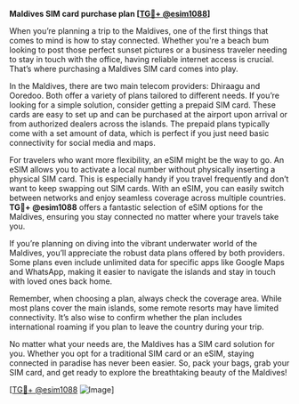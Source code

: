 **Maldives SIM card purchase plan [[TG💪+ @esim1088](https://t.me/s/esim1088)]**

When you’re planning a trip to the Maldives, one of the first things that comes to mind is how to stay connected. Whether you're a beach bum looking to post those perfect sunset pictures or a business traveler needing to stay in touch with the office, having reliable internet access is crucial. That’s where purchasing a Maldives SIM card comes into play.

In the Maldives, there are two main telecom providers: Dhiraagu and Ooredoo. Both offer a variety of plans tailored to different needs. If you’re looking for a simple solution, consider getting a prepaid SIM card. These cards are easy to set up and can be purchased at the airport upon arrival or from authorized dealers across the islands. The prepaid plans typically come with a set amount of data, which is perfect if you just need basic connectivity for social media and maps.

For travelers who want more flexibility, an eSIM might be the way to go. An eSIM allows you to activate a local number without physically inserting a physical SIM card. This is especially handy if you travel frequently and don’t want to keep swapping out SIM cards. With an eSIM, you can easily switch between networks and enjoy seamless coverage across multiple countries. **TG💪+ @esim1088** offers a fantastic selection of eSIM options for the Maldives, ensuring you stay connected no matter where your travels take you.

If you’re planning on diving into the vibrant underwater world of the Maldives, you’ll appreciate the robust data plans offered by both providers. Some plans even include unlimited data for specific apps like Google Maps and WhatsApp, making it easier to navigate the islands and stay in touch with loved ones back home.

Remember, when choosing a plan, always check the coverage area. While most plans cover the main islands, some remote resorts may have limited connectivity. It’s also wise to confirm whether the plan includes international roaming if you plan to leave the country during your trip.

No matter what your needs are, the Maldives has a SIM card solution for you. Whether you opt for a traditional SIM card or an eSIM, staying connected in paradise has never been easier. So, pack your bags, grab your SIM card, and get ready to explore the breathtaking beauty of the Maldives!

[[TG💪+ @esim1088](https://t.me/s/esim1088) ![Image](https://i.postimg.cc/Y0z9fWf4/image.png)]